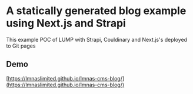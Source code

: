 # A statically generated blog example using Next.js and Strapi

This example POC of LUMP with Strapi, Couldinary and Next.js's deployed to Git pages
## Demo

[https://lmnaslimited.github.io/lmnas-cms-blog/](https://lmnaslimited.github.io/lmnas-cms-blog/)